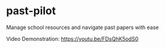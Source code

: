 # past-pilot
Manage school resources and navigate past papers with ease

Video Demonstration: https://youtu.be/FDsQhK5odS0
